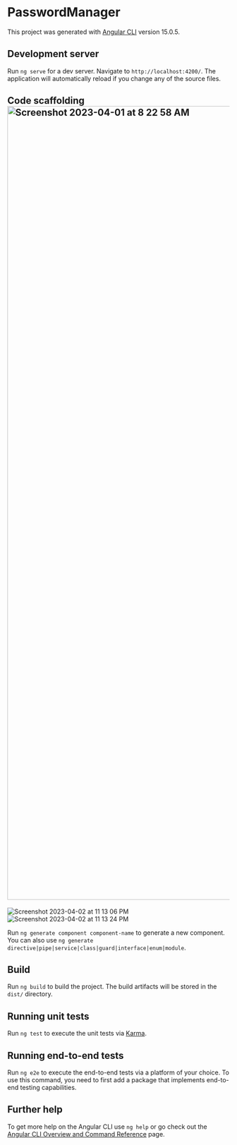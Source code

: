 # PasswordManager

This project was generated with [Angular CLI](https://github.com/angular/angular-cli) version 15.0.5.

## Development server

Run `ng serve` for a dev server. Navigate to `http://localhost:4200/`. The application will automatically reload if you change any of the source files.

## Code scaffolding<img width="1800" alt="Screenshot 2023-04-01 at 8 22 58 AM" src="https://user-images.githubusercontent.com/48505598/229262427-6b5f76fe-53cf-402f-9e05-0d8963c3a47f.png">
![Screenshot 2023-04-02 at 11 13 06 PM](https://user-images.githubusercontent.com/48505598/229369768-81accbf8-1f20-4de3-b19f-5830883e99cc.png)
![Screenshot 2023-04-02 at 11 13 24 PM](https://user-images.githubusercontent.com/48505598/229369771-c23d63e2-df0a-477a-b4ab-c017b430b045.png)


Run `ng generate component component-name` to generate a new component. You can also use `ng generate directive|pipe|service|class|guard|interface|enum|module`.

## Build

Run `ng build` to build the project. The build artifacts will be stored in the `dist/` directory.

## Running unit tests

Run `ng test` to execute the unit tests via [Karma](https://karma-runner.github.io).

## Running end-to-end tests

Run `ng e2e` to execute the end-to-end tests via a platform of your choice. To use this command, you need to first add a package that implements end-to-end testing capabilities.

## Further help

To get more help on the Angular CLI use `ng help` or go check out the [Angular CLI Overview and Command Reference](https://angular.io/cli) page.
